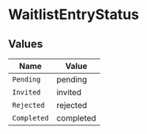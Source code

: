 # WaitlistEntryStatus


## Values

| Name        | Value       |
| ----------- | ----------- |
| `Pending`   | pending     |
| `Invited`   | invited     |
| `Rejected`  | rejected    |
| `Completed` | completed   |